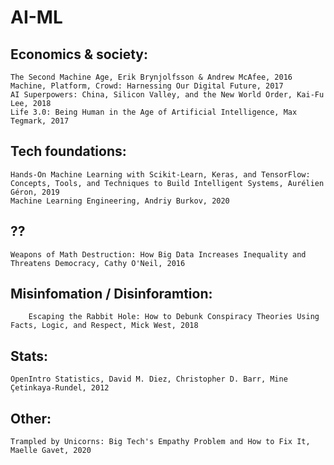# AI-ML

## Economics & society:
    The Second Machine Age, Erik Brynjolfsson & Andrew McAfee, 2016
    Machine, Platform, Crowd: Harnessing Our Digital Future, 2017
    AI Superpowers: China, Silicon Valley, and the New World Order, Kai-Fu Lee, 2018
    Life 3.0: Being Human in the Age of Artificial Intelligence, Max Tegmark, 2017

## Tech foundations:
    Hands-On Machine Learning with Scikit-Learn, Keras, and TensorFlow: Concepts, Tools, and Techniques to Build Intelligent Systems, Aurélien Géron, 2019
    Machine Learning Engineering, Andriy Burkov, 2020

## ??
    Weapons of Math Destruction: How Big Data Increases Inequality and Threatens Democracy, Cathy O'Neil, 2016

## Misinfomation / Disinforamtion:
        Escaping the Rabbit Hole: How to Debunk Conspiracy Theories Using Facts, Logic, and Respect, Mick West, 2018

## Stats:
    OpenIntro Statistics, David M. Diez, Christopher D. Barr, Mine Çetinkaya-Rundel, 2012
    
        
## Other:
    Trampled by Unicorns: Big Tech's Empathy Problem and How to Fix It, Maelle Gavet, 2020
